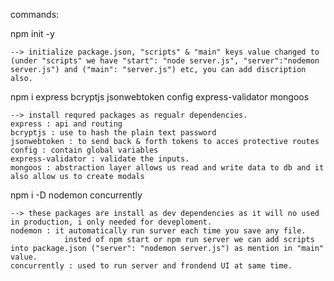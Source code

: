 commands:

npm init -y

    --> initialize package.json, "scripts" & "main" keys value changed to (under "scripts" we have "start": "node server.js", "server":"nodemon server.js") and ("main": "server.js") etc, you can add discription also.

npm i express bcryptjs jsonwebtoken config express-validator mongoos

    --> install requred packages as regualr dependencies.
    express : api and routing
    bcryptjs : use to hash the plain text password
    jsonwebtoken : to send back & forth tokens to acces protective routes
    config : contain global variables
    express-validator : validate the inputs.
    mongoos : abstraction layer allows us read and write data to db and it also allow us to create modals

npm i -D nodemon concurrently

    --> these packages are install as dev dependencies as it will no used in production, i only needed for deveploment.
    nodemon : it automatically run surver each time you save any file.
                insted of npm start or npm run server we can add scripts into package.json ("server": "nodemon server.js") as mention in "main" value.
    concurrently : used to run server and frondend UI at same time.
